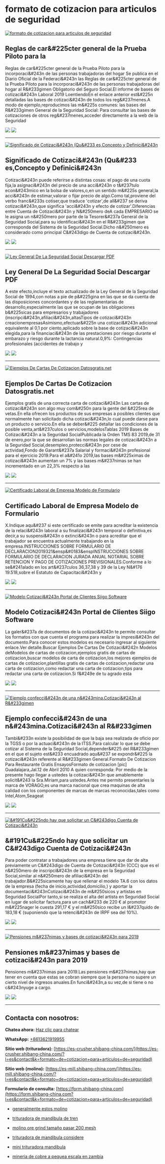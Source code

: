 # formato de cotizacion para articulos de seguridad

<a href="https://swt.shibang-china.com/?l=es&img&k=formato+de+cotizacion+para+articulos+de+seguridad" target="_blank">![formato de cotizacion para articulos de seguridad](http://static.shibang-china.com/all-800x300/77.jpg)</a>

## Reglas de car&#225cter general de la Prueba Piloto para la
Reglas de car&#225cter general de la Prueba Piloto para la incorporaci&#243n de las personas trabajadoras del hogar Se publica en el Diario Oficial de la Federaci&#243n las Reglas de car&#225cter general de la Prueba Piloto para la incorporaci&#243n de las personas trabajadoras del hogar al R&#233gimen Obligatorio del Seguro Social.El informe de bases de cotizaci&#243n Laboral 2019 LoentiendoEn el enlace anterior est&#225n detalladas las bases de cotizaci&#243n de todos los reg&#237menes.A modo de ejemplo,reproducimos las m&#225s comunes: las bases del R&#233gimen General de la Seguridad Social: Para consultar las bases de cotizaciones de otros reg&#237menes,acceder directamente a la web de la Seguridad


<a href="https://whatsapp.shibangsoft.com/WhatsApp.php" target="_blank" title="WhatsApp">![](http://static.shibang-china.com/icon/whatsapp.png)</a> <a href="https://swt.shibang-china.com/?l=es&icon&k=formato+de+cotizacion+para+articulos+de+seguridad" target="_blank">![](http://static.shibang-china.com/icon/chat-es.png)</a>

---

<a href="https://swt.shibang-china.com/?l=es&img&k=formato+de+cotizacion+para+articulos+de+seguridad" target="_blank">![Significado de Cotizaci&#243n (Qu&#233 es,Concepto y Definici&#243n](http://static.shibang-china.com/all-800x300/1503.jpg)</a>

## Significado de Cotizaci&#243n (Qu&#233 es,Concepto y Definici&#243n
Cotizaci&#243n puede referirse a distintas cosas: el pago de una cuota fija,la asignaci&#243n del precio de una acci&#243n o t&#237tulo econ&#243mico en la bolsa de valores,o,en un sentido m&#225s general,la acci&#243n de estimar,valorar o fijar precio de algo.Como tal,proviene del verbo franc&#233s cotiser,que traduce 'cotizar',de all&#237 se deriva cotizaci&#243n,que significa 'acci&#243n y efecto de cotizar'.Diferencias entre Cuenta de Cotizaci&#243n y N&#250mero deA cada EMPRESARIO se le asigna un n&#250mero por parte de la Tesorer&#237a General de la Seguridad Social,para su identificaci&#243n en el R&#233gimen que corresponda del Sistema de la Seguridad Social.Dicho n&#250mero es considerado como principal C&#243digo de Cuenta de cotizaci&#243n.


<a href="https://whatsapp.shibangsoft.com/WhatsApp.php" target="_blank" title="WhatsApp">![](http://static.shibang-china.com/icon/whatsapp.png)</a> <a href="https://swt.shibang-china.com/?l=es&icon&k=formato+de+cotizacion+para+articulos+de+seguridad" target="_blank">![](http://static.shibang-china.com/icon/chat-es.png)</a>

---

<a href="https://swt.shibang-china.com/?l=es&img&k=formato+de+cotizacion+para+articulos+de+seguridad" target="_blank">![Ley General De La Seguridad Social Descargar PDF](http://static.shibang-china.com/all-800x300/1189.jpg)</a>

## Ley General De La Seguridad Social Descargar PDF
A este efecto,incluye el texto actualizado de la Ley General de la Seguridad Social de 1994,con notas a pie de p&#225gina en las que se da cuenta de las disposiciones concordantes y de las reglamentarias de desarrollo,especialmente las que se ocupan de las obligaciones b&#225sicas para empresarios y trabajadores (inscripci&#243n,afiliaci&#243n,altasTipos de cotizaci&#243n creacionempresasAsimismo,efectuar&#225n una cotizaci&#243n adicional equivalente al 0,1 por ciento,aplicado sobre la base de cotizaci&#243n elegida,para la financiaci&#243n de las prestaciones por riesgo durante el embarazo y riesgo durante la lactancia natural.0,9%: Contingencias profesionales (accidentes de trabajo y


<a href="https://whatsapp.shibangsoft.com/WhatsApp.php" target="_blank" title="WhatsApp">![](http://static.shibang-china.com/icon/whatsapp.png)</a> <a href="https://swt.shibang-china.com/?l=es&icon&k=formato+de+cotizacion+para+articulos+de+seguridad" target="_blank">![](http://static.shibang-china.com/icon/chat-es.png)</a>

---

<a href="https://swt.shibang-china.com/?l=es&img&k=formato+de+cotizacion+para+articulos+de+seguridad" target="_blank">![Ejemplos De Cartas De Cotizacion Datosgratis.net](http://static.shibang-china.com/all-800x300/1004.jpg)</a>

## Ejemplos De Cartas De Cotizacion Datosgratis.net
Ejemplos gratis de una correcta carta de cotizaci&#243n Las cartas de cotizaci&#243n son algo muy com&#250n para la gente del &#225rea de vetas.En ella ofrecen los productos de sus empresas a posibles clientes que normalmente han solicitado dicha cotizaci&#243n,lo cual puede darse para un producto o servicio.En ella se deber&#225 detallar las condiciones de la posible venta,art&#237culos o servicios,modelosTablas 2019 Bases de Cotizaci&#243n a la Seguridad SocialPublicada la Orden TMS 83 2019,de 31 de enero,por la que se desarrollan las normas legales de cotizaci&#243n a la Seguridad Social,desempleo,protecci&#243n por cese de actividad,Fondo de Garant&#237a Salarial y formaci&#243n profesional para el ejercicio 2019.Para el a&#241o 2019,las bases m&#225ximas de cotizaci&#243n aumentan un 7% y las bases m&#237nimas se han incrementado en un 22,3% respecto a las


<a href="https://whatsapp.shibangsoft.com/WhatsApp.php" target="_blank" title="WhatsApp">![](http://static.shibang-china.com/icon/whatsapp.png)</a> <a href="https://swt.shibang-china.com/?l=es&icon&k=formato+de+cotizacion+para+articulos+de+seguridad" target="_blank">![](http://static.shibang-china.com/icon/chat-es.png)</a>

---

<a href="https://swt.shibang-china.com/?l=es&img&k=formato+de+cotizacion+para+articulos+de+seguridad" target="_blank">![Certificado Laboral de Empresa Modelo de Formulario](http://static.shibang-china.com/all-800x300/1270.jpg)</a>

## Certificado Laboral de Empresa Modelo de Formulario
X.Indique aqu&#237 si este certificado se emite para acreditar la existencia de la relaci&#243n laboral a su finalizaci&#243n temporal o definitiva,es decir,a su suspensi&#243n o extinci&#243n o para acreditar que el trabajador se encuentra actualmente trabajando en la empresa.INSTRUCCIONES SOBRE FORMULARIO DE DECLARACION2019321&ensp&#0183&enspINSTRUCCIONES SOBRE FORMULARIO DE DECLARACION JURADA ANUAL NOTARIAL SOBRE RETENCION Y PAGO DE COTIZACIONES PREVISIONALES.Conforme a lo se&#241alado en los art&#237culos 36,37,38 y 39 de la Ley N&#176 19.518,sobre el Estatuto de Capacitaci&#243n y


<a href="https://whatsapp.shibangsoft.com/WhatsApp.php" target="_blank" title="WhatsApp">![](http://static.shibang-china.com/icon/whatsapp.png)</a> <a href="https://swt.shibang-china.com/?l=es&icon&k=formato+de+cotizacion+para+articulos+de+seguridad" target="_blank">![](http://static.shibang-china.com/icon/chat-es.png)</a>

---

<a href="https://swt.shibang-china.com/?l=es&img&k=formato+de+cotizacion+para+articulos+de+seguridad" target="_blank">![Modelo Cotizaci&#243n Portal de Clientes Siigo Software](http://static.shibang-china.com/all-800x300/408.jpg)</a>

## Modelo Cotizaci&#243n Portal de Clientes Siigo Software
La galer&#237a de documentos de la cotizaci&#243n te permite consultar los formatos con que cuenta el programa para realizar la impresi&#243n del documento.Para conocer estos modelos es necesario ingresar al siguiente enlace.Ver detalle.Buscar Ejemplos De Cartas De Cotizaci&#242n Modelos deModelos de cartas de cotizacion,ejemplos gratis de cartas de cotizacion,buscar modelos de carta de cotizacion,los mejores ejemplos de cartas de cotizacion,plantillas gratis de cartas de cotizacion,redactar una carta de cotizacion,como redactar una carta de cotizacion,tips para redactar una carta de cotizacion.Si f&#249e de tu agrado esta


<a href="https://whatsapp.shibangsoft.com/WhatsApp.php" target="_blank" title="WhatsApp">![](http://static.shibang-china.com/icon/whatsapp.png)</a> <a href="https://swt.shibang-china.com/?l=es&icon&k=formato+de+cotizacion+para+articulos+de+seguridad" target="_blank">![](http://static.shibang-china.com/icon/chat-es.png)</a>

---

<a href="https://swt.shibang-china.com/?l=es&img&k=formato+de+cotizacion+para+articulos+de+seguridad" target="_blank">![Ejemplo confecci&#243n de una n&#243mina.Cotizaci&#243n al R&#233gimen](http://static.shibang-china.com/all-800x300/271.jpg)</a>

## Ejemplo confecci&#243n de una n&#243mina.Cotizaci&#243n al R&#233gimen
Tambi&#233n existe la posibilidad de que la baja sea realizada de oficio por la TGSS o por la actuaci&#243n de la ITSS.Para calcular lo que se debe cotizar al Sistema de la Seguridad Social,depender&#225 del R&#233gimen en el que el sujeto est&#233 encuadrado aqu&#237 se expondr&#225 la cotizaci&#243n referente al R&#233gimen General.Formato De Cotizacion Para Restaurante Gratis EnsayosFormato de cotizacion [pic] Guadalajara,Jal.12 de Abril 2010 A quien corresponda: Por medio de la presente hago llegar a ustedes la cotizaci&#243n que amablemente solicit&#243 la Sra.Miriam,para ustedes.Antes me permito presentarles la marca de VORAGO,es una marca nacional que crea maquinas de alta calidad con los componentes de marcas de marcas reconocidas,tales como Intel,Atom,Seageat


<a href="https://whatsapp.shibangsoft.com/WhatsApp.php" target="_blank" title="WhatsApp">![](http://static.shibang-china.com/icon/whatsapp.png)</a> <a href="https://swt.shibang-china.com/?l=es&icon&k=formato+de+cotizacion+para+articulos+de+seguridad" target="_blank">![](http://static.shibang-china.com/icon/chat-es.png)</a>

---

<a href="https://swt.shibang-china.com/?l=es&img&k=formato+de+cotizacion+para+articulos+de+seguridad" target="_blank">![&#191Cu&#225ndo hay que solicitar un C&#243digo Cuenta de Cotizaci&#243n](http://static.shibang-china.com/all-800x300/11.jpg)</a>

## &#191Cu&#225ndo hay que solicitar un C&#243digo Cuenta de Cotizaci&#243n
Para poder contratar a trabajadores una empresa tiene que dar de alta previamente un C&#243digo de Cuenta de Cotizaci&#243n (CCC) que es el n&#250mero de inscripci&#243n de la empresa en la Seguridad Social,similar al n&#250mero de afiliaci&#243n del trabajador.B&#225sicamente hay que rellenar el modelo TA.6 con los datos de la empresa (fecha de inicio,actividad,domicilio,) y aportar la documentaci&#243nCotizaci&#243n de m&#250sicos y artistas en Seguridad SocialPor tanto,si se realiza el alta del artista en Seguridad Social en lugar de solicitar factura,para un cach&#233 de 220 € al promotor m&#225nager le cuesta 291,17 € y el m&#250sico recibe un l&#237quido de 183,18 € (suponiendo que la retenci&#243n de IRPF sea del 10%).


<a href="https://whatsapp.shibangsoft.com/WhatsApp.php" target="_blank" title="WhatsApp">![](http://static.shibang-china.com/icon/whatsapp.png)</a> <a href="https://swt.shibang-china.com/?l=es&icon&k=formato+de+cotizacion+para+articulos+de+seguridad" target="_blank">![](http://static.shibang-china.com/icon/chat-es.png)</a>

---

<a href="https://swt.shibang-china.com/?l=es&img&k=formato+de+cotizacion+para+articulos+de+seguridad" target="_blank">![Pensiones m&#237nimas y bases de cotizaci&#243n para 2019](http://static.shibang-china.com/all-800x300/977.jpg)</a>

## Pensiones m&#237nimas y bases de cotizaci&#243n para 2019
Pensiones m&#237nimas para 2019.Las pensiones m&#237nimas,hay que tener en cuenta que estas se cobran siempre que la persona no supere un cierto nivel de ingresos anuales.En funci&#243n,a su vez,de si tiene o no c&#243nyuge a cargo.

<a href="https://whatsapp.shibangsoft.com/WhatsApp.php" target="_blank" title="WhatsApp">![](http://static.shibang-china.com/icon/whatsapp.png)</a> <a href="https://swt.shibang-china.com/?l=es&icon&k=formato+de+cotizacion+para+articulos+de+seguridad" target="_blank">![](http://static.shibang-china.com/icon/chat-es.png)</a>

---
## Contacta con nosotros:

**Chatea ahora:** [Haz clic para chatear](https://swt.shibang-china.com?l=es&contact&k=formato+de+cotizacion+para+articulos+de+seguridad)

**WhatsApp:**  [+8613621919955](https://whatsapp.shibangsoft.com/WhatsApp.php)

**Sitio web (trituradora):** [https://es-crusher.shibang-china.com/](https://es-crusher.shibang-china.com/?l=es&contact&k=formato+de+cotizacion+para+articulos+de+seguridad)

**Sitio web (molino):** [https://es-mill.shibang-china.com/](https://es-mill.shibang-china.com/?l=es&contact&k=formato+de+cotizacion+para+articulos+de+seguridad)

**Formulario de consulta:** [https://form.shibang-china.com](https://form.shibang-china.com?l=es&contact&k=formato+de+cotizacion+para+articulos+de+seguridad)

* [generalmente estos molino](../70/generalmente%20estos%20molino.md)

* [trituradora de mandíbula de tren](../69/trituradora%20de%20mand%C3%ADbula%20de%20tren.md)

* [molino ore grind tamaño pasar 200 mesh](../76/molino%20ore%20grind%20tama%C3%B1o%20pasar%20200%20mesh.md)

* [trituradora de mandibula considere](../77/trituradora%20de%20mandibula%20considere.md)

* [mini trituradora mandíbula](../77/mini%20trituradora%20mand%C3%ADbula.md)

* [mineria de cobre a pequea escala en zambia](../76/mineria%20de%20cobre%20a%20pequea%20escala%20en%20zambia.md)